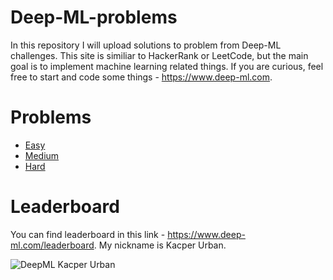 # Deep-ML-problems
In this repository I will upload solutions to problem from Deep-ML challenges. This site is similiar to HackerRank or LeetCode, but the main goal is to implement machine learning related things. If you are curious, feel free to start and code some things - https://www.deep-ml.com.

# Problems
* [Easy](Easy)
* [Medium](Medium)
* [Hard](Hard)

# Leaderboard
You can find leaderboard in this link - https://www.deep-ml.com/leaderboard. My nickname is Kacper Urban.

![DeepML Kacper Urban](https://img.shields.io/badge/dynamic/json?url=https%3A%2F%2Fraw.githubusercontent.com%2Fsilvermete0r%2Fdeepml-top%2Fmain%2Fbadges.json&query=%24.1a3ec3eb185ee8c66e9f6a63e6639422.label&prefix=Rank%20&style=for-the-badge&label=%F0%9F%9A%80%20DeepML&color=0d6efd&link=https%3A%2F%2Fwww.deep-ml.com%2Fleaderboard)
